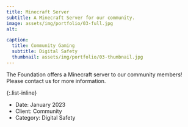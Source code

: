```yaml
---
title: Minecraft Server
subtitle: A Minecraft Server for our community.
image: assets/img/portfolio/03-full.jpg
alt: 

caption:
  title: Community Gaming
  subtitle: Digital Safety
  thumbnail: assets/img/portfolio/03-thumbnail.jpg
---
```

The Foundation offers a Minecraft server to our community members! Please contact us for more information.

{:.list-inline}
- Date: January 2023
- Client: Community
- Category: Digital Safety